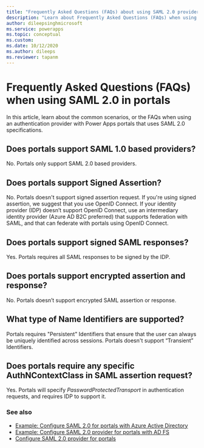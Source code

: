 ```yaml
---
title: "Frequently Asked Questions (FAQs) about using SAML 2.0 providers for authentication in Power Apps portals.  | MicrosoftDocs"
description: "Learn about Frequently Asked Questions (FAQs) when using SAML 2.0 providers for authentication in Power Apps portals."
author: dileepsinghmicrosoft
ms.service: powerapps
ms.topic: conceptual
ms.custom: 
ms.date: 10/12/2020
ms.author: dileeps
ms.reviewer: tapanm
---
```


# Frequently Asked Questions (FAQs) when using SAML 2.0 in portals

In this article, learn about the common scenarios, or the FAQs when using an authentication provider with Power Apps portals that uses SAML 2.0 specifications.

## Does portals support SAML 1.0 based providers?

No. Portals only support SAML 2.0 based providers.

## Does portals support Signed Assertion?

No. Portals doesn't support signed assertion request. If you're using signed assertion, we suggest that you use OpenID Connect. If your identity provider (IDP) doesn’t support OpenID Connect, use an intermediary identity provider (Azure AD B2C preferred) that supports federation with SAML, and that can federate with portals using OpenID Connect.

## Does portals support signed SAML responses?

Yes. Portals requires all SAML responses to be signed by the IDP.

## Does portals support encrypted assertion and response?

No. Portals doesn’t support encrypted SAML assertion or response.

## What type of Name Identifiers are supported?

Portals requires "Persistent" Identifiers that ensure that the user can always be uniquely identified across sessions. Portals doesn't support “Transient” Identifiers.

## Does portals require any specific AuthNContextClass in SAML assertion request?

Yes. Portals will specify *PasswordProtectedTransport* in authentication requests, and requires IDP to support it.

### See also

- [Example: Configure SAML 2.0 for portals with Azure Active Directory](configure-saml2-settings-azure-ad.md)
- [Example: Configure SAML 2.0 provider for portals with AD FS](configure-saml2-settings.md)
- [Configure SAML 2.0 provider for portals](configure-saml2-provider.md)
